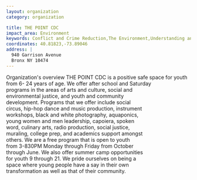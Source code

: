 ```yaml
---
layout: organization
category: organization

title: THE POINT CDC
impact_area: Environment
keywords: Conflict and Crime Reduction,The Environment,Understanding and Diversity
coordinates: 40.81823,-73.89046
address: |
  940 Garrison Avenue
  Bronx NY 10474
---
```

Organization's overview
THE POINT CDC is a positive safe space for youth from 6- 
24 years of age.  We offer after school and Saturday  
programs in the areas of arts and culture, social and  
environmental justice, and youth and community  
development.  Programs that we offer include social  
circus, hip-hop dance and music production, instrument  
workshops, black and white photography, aquaponics,  
young women and men leadership, capoiera, spoken  
word, culinary arts, radio production, social justice,  
muraling, college prep, and academics support amongst  
others.  We are a free program that is open to youth  
from 3-830PM Monday through Friday from October  
through June.  We also offer summer camp opportunities  
for youth 9 through 21.  We pride ourselves on being a  
space where young people have a say in their own  
transformation as well as that of their community.